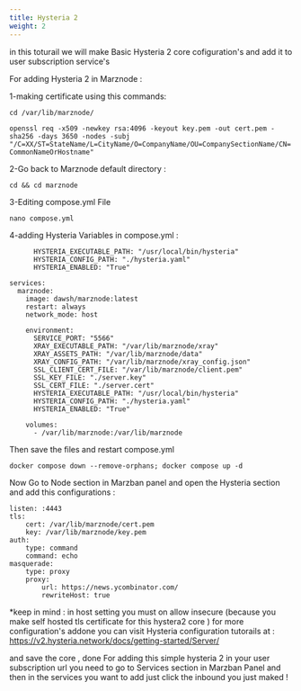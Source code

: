 ```yaml
---
title: Hysteria 2
weight: 2
---
```

in this toturail we will make Basic Hysteria 2 core cofiguration's and add it to user subscription service's

For adding Hysteria 2 in Marznode :

1-making certificate using this commands:

```cd /var/lib/marznode/```

```openssl req -x509 -newkey rsa:4096 -keyout key.pem -out cert.pem -sha256 -days 3650 -nodes -subj "/C=XX/ST=StateName/L=CityName/O=CompanyName/OU=CompanySectionName/CN=CommonNameOrHostname"```

2-Go back to Marznode default directory :

```cd && cd marznode```

3-Editing compose.yml File

```nano compose.yml```

4-adding Hysteria Variables in compose.yml :

```   
      HYSTERIA_EXECUTABLE_PATH: "/usr/local/bin/hysteria"
      HYSTERIA_CONFIG_PATH: "./hysteria.yaml"
      HYSTERIA_ENABLED: "True"
```

```
services:
  marznode:
    image: dawsh/marznode:latest
    restart: always
    network_mode: host

    environment:
      SERVICE_PORT: "5566"
      XRAY_EXECUTABLE_PATH: "/var/lib/marznode/xray"
      XRAY_ASSETS_PATH: "/var/lib/marznode/data"
      XRAY_CONFIG_PATH: "/var/lib/marznode/xray_config.json"
      SSL_CLIENT_CERT_FILE: "/var/lib/marznode/client.pem"
      SSL_KEY_FILE: "./server.key"
      SSL_CERT_FILE: "./server.cert"
      HYSTERIA_EXECUTABLE_PATH: "/usr/local/bin/hysteria"
      HYSTERIA_CONFIG_PATH: "./hysteria.yaml"
      HYSTERIA_ENABLED: "True"

    volumes:
      - /var/lib/marznode:/var/lib/marznode
```

Then save the files and restart compose.yml

```docker compose down --remove-orphans; docker compose up -d```

Now Go to Node section in Marzban panel and open the Hysteria section and add this configurations :
```
listen: :4443
tls:
    cert: /var/lib/marznode/cert.pem
    key: /var/lib/marznode/key.pem
auth:
    type: command
    command: echo
masquerade:
    type: proxy
    proxy:
        url: https://news.ycombinator.com/
        rewriteHost: true
```

*keep in mind : in host setting you must on allow insecure (because you make self hosted tls certificate for this hystera2 core ) for more configuration's addone you can visit Hysteria configuration tutorails at : https://v2.hysteria.network/docs/getting-started/Server/

and save the core , done For adding this simple hysteria 2 in your user subscription url you need to go to Services section in Marzban Panel and then in the services you want to add just click the inbound you just maked !
